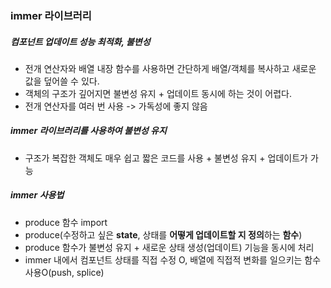 ### immer 라이브러리

##### 컴포넌트 업데이트 성능 최적화, 불변성
- 전개 연산자와 배열 내장 함수를 사용하면 간단하게 배열/객체를 복사하고 새로운 값을 덮어쓸 수 있다.
- 객체의 구조가 깊어지면 불변성 유지 + 업데이트 동시에 하는 것이 어렵다.
- 전개 연산자를 여러 번 사용 -> 가독성에 좋지 않음

##### immer 라이브러리를 사용하여 불변성 유지
- 구조가 복잡한 객체도 매우 쉽고 짧은 코드를 사용 + 불변성 유지 + 업데이트가 가능


##### immer 사용법
- produce 함수 import
- produce(수정하고 싶은 **state**, 상태를 **어떻게 업데이트할 지 정의**하는 **함수**)
- produce 함수가 불변성 유지 + 새로운 상태 생성(업데이트) 기능을 동시에 처리
- immer 내에서 컴포넌트 상태를 직접 수정 O, 배열에 직접적 변화를 일으키는 함수 사용O(push, splice)
